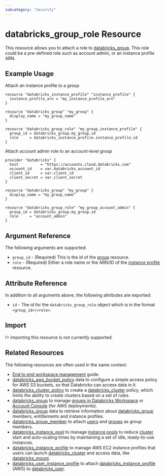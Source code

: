 ```yaml
---
subcategory: "Security"
---
```

# databricks_group_role Resource

This resource allows you to attach a role to [databricks_group](group.md). This role could be a pre-defined role such as account admin, or an instance profile ARN.

## Example Usage

Attach an instance profile to a group

```hcl
resource "databricks_instance_profile" "instance_profile" {
  instance_profile_arn = "my_instance_profile_arn"
}

resource "databricks_group" "my_group" {
  display_name = "my_group_name"
}

resource "databricks_group_role" "my_group_instance_profile" {
  group_id = databricks_group.my_group.id
  role     = databricks_instance_profile.instance_profile.id
}
```

Attach account admin role to an account-level group

```hcl
provider "databricks" {
  host          = "https://accounts.cloud.databricks.com"
  account_id    = var.databricks_account_id
  client_id     = var.client_id
  client_secret = var.client_secret
}

resource "databricks_group" "my_group" {
  display_name = "my_group_name"
}

resource "databricks_group_role" "my_group_account_admin" {
  group_id = databricks_group.my_group.id
  role     = "account_admin"
}
```

## Argument Reference

The following arguments are supported:

* `group_id` - (Required) This is the id of the [group](group.md) resource.
* `role` - (Required) Either a role name or the ARN/ID of the [instance profile](instance_profile.md) resource.

## Attribute Reference

In addition to all arguments above, the following attributes are exported:

* `id` - The id for the `databricks_group_role` object which is in the format `<group_id>|<role>`.

## Import

!> Importing this resource is not currently supported.

## Related Resources

The following resources are often used in the same context:

* [End to end workspace management](../guides/workspace-management.md) guide.
* [databricks_aws_bucket_policy](../data-sources/aws_bucket_policy.md) data to configure a simple access policy for AWS S3 buckets, so that Databricks can access data in it.
* [databricks_cluster_policy](cluster_policy.md) to create a [databricks_cluster](cluster.md) policy, which limits the ability to create clusters based on a set of rules.
* [databricks_group](group.md) to manage [groups in Databricks Workspace](https://docs.databricks.com/administration-guide/users-groups/groups.html) or [Account Console](https://accounts.cloud.databricks.com/) (for AWS deployments).
* [databricks_group](../data-sources/group.md) data to retrieve information about [databricks_group](group.md) members, entitlements and instance profiles.
* [databricks_group_member](group_member.md) to attach [users](user.md) and [groups](group.md) as group members.
* [databricks_instance_pool](instance_pool.md) to manage [instance pools](https://docs.databricks.com/clusters/instance-pools/index.html) to reduce [cluster](cluster.md) start and auto-scaling times by maintaining a set of idle, ready-to-use instances.
* [databricks_instance_profile](instance_profile.md) to manage AWS EC2 instance profiles that users can launch [databricks_cluster](cluster.md) and access data, like [databricks_mount](mount.md).
* [databricks_user_instance_profile](user_instance_profile.md) to attach [databricks_instance_profile](instance_profile.md) (AWS) to [databricks_user](user.md).
